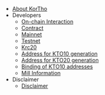 - [About KorTho](/intro.md)
- Developers
    - [On-chain Interaction](/dev/sdk.md)
    - [Contract](/dev/contract.md)
    - [Mainnet](/mainnet.md)
    - [Testnet](/testnet.md)
    - [Krc20](/dev/krc20.md)
    - [Address for KTO10 generation](/dev/create_address10.md)
    - [Address for KTO20 generation](/dev/create_address20.md)
    - [Binding of KTO10 addresses](/dev/bingding_address10.md)
    - [Mill Information](/dev/mill_information.md)
- Disclaimer
    - [Disclaimer](/disclaimer.md)
    
